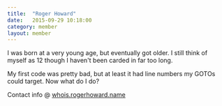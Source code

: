 ```yaml
---
title:  "Roger Howard"
date:   2015-09-29 10:18:00
category: member
layout: member
---
```


I was born at a very young age, but eventually got older. I still think of myself as 12 though I haven't been carded in far too long.

My first code was pretty bad, but at least it had line numbers my GOTOs could target. Now what do I do?

Contact info @ [whois.rogerhoward.name][whoisroger]

[whoisroger]: http://whois.rogerhoward.name
